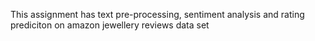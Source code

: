 This assignment has text pre-processing, sentiment analysis and rating prediciton on amazon jewellery reviews data set
